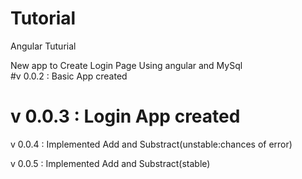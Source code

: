 # Tutorial
Angular Tuturial

New app to Create Login Page Using angular and MySql\
#v 0.0.2 : Basic App created
# v 0.0.3 : Login App created

v 0.0.4 : Implemented Add and Substract(unstable:chances of error)

v 0.0.5 : Implemented Add and Substract(stable)




